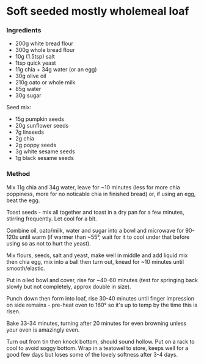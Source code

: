 # Soft seeded mostly wholemeal loaf

### Ingredients

* 200g white bread flour
* 300g whole bread flour
* 10g (1.5tsp) salt
* 1tsp quick yeast
* 11g chia + 34g water (or an egg)
* 30g olive oil
* 210g oato or whole milk
* 85g water
* 30g sugar

Seed mix:

* 15g pumpkin seeds
* 20g sunflower seeds
* 7g linseeds
* 2g chia
* 2g poppy seeds
* 3g white sesame seeds
* 1g black sesame seeds

### Method

Mix 11g chia and 34g water, leave for ~10 minutes (less for more chia poppiness, more for no 
noticable chia in finished bread) or, if using an egg, beat the egg.

Toast seeds - mix all together and toast in a dry pan for a few minutes, stirring frequently. Let 
cool for a bit.

Combine oil, oato/milk, water and sugar into a bowl and microwave for 90-120s until warm (if warmer
than ~55°, wait for it to cool under that before using so as not to hurt the yeast).

Mix flours, seeds, salt and yeast, make well in middle and add liquid mix then chia egg, mix into a 
ball then turn out, knead for ~10 minutes until smooth/elastic. 

Put in oiled bowl and cover, rise for ~40-60 minutes (test for springing back slowly but not 
completely, approx double in size). 

Punch down then form into loaf, rise 30-40 minutes until finger impression on side remains - 
pre-heat oven to 160° so it's up to temp by the time this is risen.

Bake 33-34 minutes, turning after 20 minutes for even browning unless your oven is amazingly even.

Turn out from tin then knock bottom, should sound hollow. Put on a rack to cool to avoid soggy 
bottom. Wrap in a teatowel to store, keeps well for a good few days but loses some of the lovely
softness after 3-4 days.
